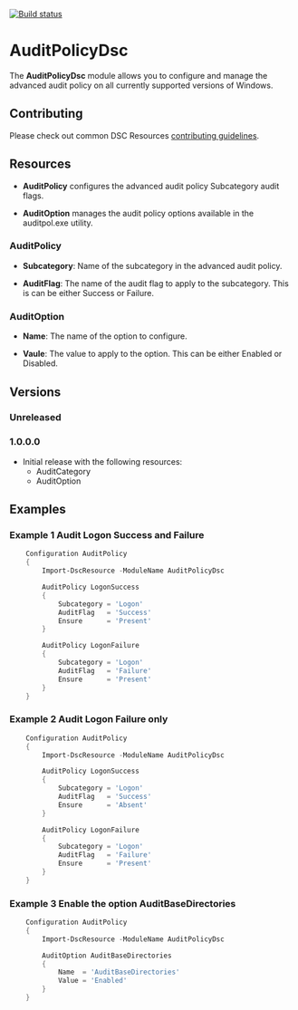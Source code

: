 [![Build status](https://ci.appveyor.com/api/projects/status/urjs5g2l5kt71msb?svg=true)](https://ci.appveyor.com/project/athaynes/auditpolicydsc)

# AuditPolicyDsc

The **AuditPolicyDsc** module allows you to configure and manage the advanced audit policy on all currently supported versions of Windows.

## Contributing
Please check out common DSC Resources [contributing guidelines](https://github.com/PowerShell/DscResource.Kit/blob/master/CONTRIBUTING.md).

## Resources

* **AuditPolicy** configures the advanced audit policy Subcategory audit flags. 

* **AuditOption** manages the audit policy options available in the auditpol.exe utility. 


### AuditPolicy
* **Subcategory**: Name of the subcategory in the advanced audit policy.

* **AuditFlag**: The name of the audit flag to apply to the subcategory. This is can be either Success or Failure.

### AuditOption

 * **Name**: The name of the option to configure. 
 
 * **Vaule**: The value to apply to the option. This can be either Enabled or Disabled. 
 
## Versions

### Unreleased

### 1.0.0.0

* Initial release with the following resources:
 
  * AuditCategory
  * AuditOption

## Examples

### Example 1 Audit Logon Success and Failure
```powershell
    Configuration AuditPolicy
    {
        Import-DscResource -ModuleName AuditPolicyDsc

        AuditPolicy LogonSuccess
        {
            Subcategory = 'Logon'
            AuditFlag   = 'Success'
            Ensure      = 'Present' 
        } 

        AuditPolicy LogonFailure
        {
            Subcategory = 'Logon'
            AuditFlag   = 'Failure'
            Ensure      = 'Present' 
        } 
    }
```

### Example 2 Audit Logon Failure only
```powershell
    Configuration AuditPolicy
    {
        Import-DscResource -ModuleName AuditPolicyDsc

        AuditPolicy LogonSuccess
        {
            Subcategory = 'Logon'
            AuditFlag   = 'Success'
            Ensure      = 'Absent' 
        } 

        AuditPolicy LogonFailure
        {
            Subcategory = 'Logon'
            AuditFlag   = 'Failure'
            Ensure      = 'Present' 
        } 
    }
```

### Example 3 Enable the option AuditBaseDirectories
```powershell
    Configuration AuditPolicy
    {
        Import-DscResource -ModuleName AuditPolicyDsc

        AuditOption AuditBaseDirectories
        {
            Name  = 'AuditBaseDirectories'
            Value = 'Enabled'
        }
    }
```
